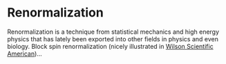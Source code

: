 # Renormalization

Renormalization is a technique from statistical mechanics and high energy physics that has lately been exported into other fields in physics and even biology. Block spin renormalization (nicely illustrated in [Wilson Scientific American](https://www.semanticscholar.org/paper/Problems-in-Physics-with-many-Scales-of-Length-Wilson/e6707e93334cd17d854875687354b7b8c17f0c63))...
